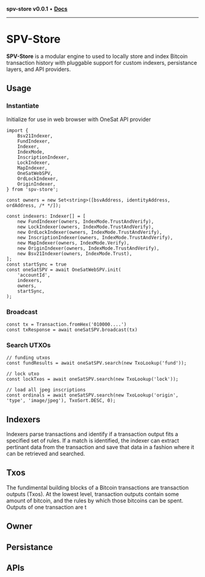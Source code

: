 **spv-store v0.0.1** • [**Docs**](globals.md)

***

# SPV-Store

**SPV-Store** is a modular engine to used to locally store and index Bitcoin transaction history with pluggable support for custom indexers, persistance layers, and API providers.

## Usage

### Instantiate
Initialize for use in web browser with OneSat API provider
```
import {
    Bsv21Indexer,
    FundIndexer,
    Indexer,
    IndexMode,
    InscriptionIndexer,
    LockIndexer,
    MapIndexer,
    OneSatWebSPV,
    OrdLockIndexer,
    OriginIndexer,
} from 'spv-store';

const owners = new Set<string>([bsvAddress, identityAddress, ordAddress, /* */]);

const indexers: Indexer[] = [
    new FundIndexer(owners, IndexMode.TrustAndVerify),
    new LockIndexer(owners, IndexMode.TrustAndVerify),
    new OrdLockIndexer(owners, IndexMode.TrustAndVerify),
    new InscriptionIndexer(owners, IndexMode.TrustAndVerify),
    new MapIndexer(owners, IndexMode.Verify),
    new OriginIndexer(owners, IndexMode.TrustAndVerify),
    new Bsv21Indexer(owners, IndexMode.Trust),
];
const startSync = true
const oneSatSPV = await OneSatWebSPV.init(
    'accountId',
    indexers,
    owners,
    startSync,
);
```

### Broadcast
```
const tx = Transaction.fromHex('010000....')
const txResponse = await oneSatSPV.broadcast(tx)
```

### Search UTXOs
```
// funding utxos
const fundResults = await oneSatSPV.search(new TxoLookup('fund'));

// lock utxo
const lockTxos = await oneSatSPV.search(new TxoLookup('lock'));

// load all jpeg inscriptions
const ordinals = await oneSatSPV.search(new TxoLookup('origin', 'type', 'image/jpeg'), TxoSort.DESC, 0);

```

## Indexers
Indexers parse transactions and identify if a transaction output fits a specified set of rules. If a match is identified, the indexer can extract pertinant data from the transaction and save that data in a fashion where it can be retrieved and searched.

## Txos
The fundimental building blocks of a Bitcoin transactions are transaction outputs (Txos). At the lowest level, transaction outputs contain some amount of bitcoin, and the rules by which those bitcoins can be spent. Outputs of one transaction are t

## Owner

## Persistance

## APIs
